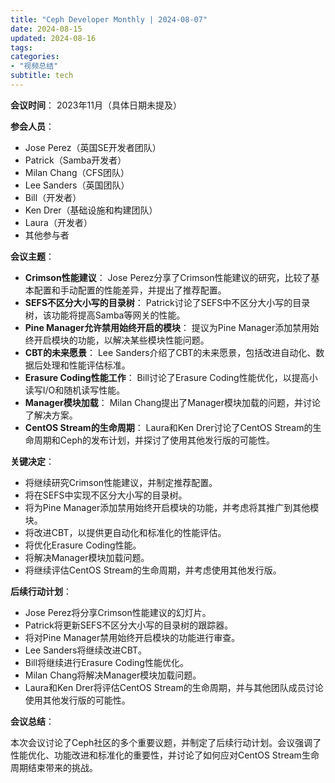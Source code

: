 ```yaml
---
title: "Ceph Developer Monthly | 2024-08-07"
date: 2024-08-15
updated: 2024-08-16
tags:
categories:
- "视频总结"
subtitle: tech
---
```




**会议时间**： 2023年11月（具体日期未提及）

**参会人员**： 

*   Jose Perez（英国SE开发者团队）
*   Patrick（Samba开发者）
*   Milan Chang（CFS团队）
*   Lee Sanders（英国团队）
*   Bill（开发者）
*   Ken Drer（基础设施和构建团队）
*   Laura（开发者）
*   其他参与者

**会议主题**：

*   **Crimson性能建议**： Jose Perez分享了Crimson性能建议的研究，比较了基本配置和手动配置的性能差异，并提出了推荐配置。
*   **SEFS不区分大小写的目录树**： Patrick讨论了SEFS中不区分大小写的目录树，该功能将提高Samba等网关的性能。
*   **Pine Manager允许禁用始终开启的模块**： 提议为Pine Manager添加禁用始终开启模块的功能，以解决某些模块性能问题。
*   **CBT的未来愿景**： Lee Sanders介绍了CBT的未来愿景，包括改进自动化、数据后处理和性能评估标准。
*   **Erasure Coding性能工作**： Bill讨论了Erasure Coding性能优化，以提高小读写I/O和随机读写性能。
*   **Manager模块加载**： Milan Chang提出了Manager模块加载的问题，并讨论了解决方案。
*   **CentOS Stream的生命周期**： Laura和Ken Drer讨论了CentOS Stream的生命周期和Ceph的发布计划，并探讨了使用其他发行版的可能性。

**关键决定**：

*   将继续研究Crimson性能建议，并制定推荐配置。
*   将在SEFS中实现不区分大小写的目录树。
*   将为Pine Manager添加禁用始终开启模块的功能，并考虑将其推广到其他模块。
*   将改进CBT，以提供更自动化和标准化的性能评估。
*   将优化Erasure Coding性能。
*   将解决Manager模块加载问题。
*   将继续评估CentOS Stream的生命周期，并考虑使用其他发行版。

**后续行动计划**：

*   Jose Perez将分享Crimson性能建议的幻灯片。
*   Patrick将更新SEFS不区分大小写的目录树的跟踪器。
*   将对Pine Manager禁用始终开启模块的功能进行审查。
*   Lee Sanders将继续改进CBT。
*   Bill将继续进行Erasure Coding性能优化。
*   Milan Chang将解决Manager模块加载问题。
*   Laura和Ken Drer将评估CentOS Stream的生命周期，并与其他团队成员讨论使用其他发行版的可能性。

**会议总结**：

本次会议讨论了Ceph社区的多个重要议题，并制定了后续行动计划。会议强调了性能优化、功能改进和标准化的重要性，并讨论了如何应对CentOS Stream生命周期结束带来的挑战。